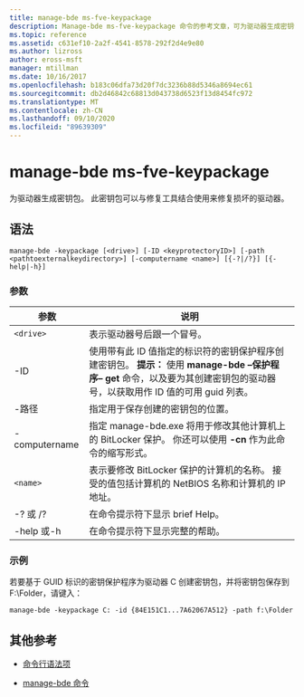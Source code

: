 ```yaml
---
title: manage-bde ms-fve-keypackage
description: Manage-bde ms-fve-keypackage 命令的参考文章，可为驱动器生成密钥包。
ms.topic: reference
ms.assetid: c631ef10-2a2f-4541-8578-292f2d4e9e80
ms.author: lizross
author: eross-msft
manager: mtillman
ms.date: 10/16/2017
ms.openlocfilehash: b183c06dfa73d20f7dc3236b88d5346a8694ec61
ms.sourcegitcommit: db2d46842c68813d043738d6523f13d8454fc972
ms.translationtype: MT
ms.contentlocale: zh-CN
ms.lasthandoff: 09/10/2020
ms.locfileid: "89639309"
---
```

# <a name="manage-bde-keypackage"></a>manage-bde ms-fve-keypackage

为驱动器生成密钥包。 此密钥包可以与修复工具结合使用来修复损坏的驱动器。

## <a name="syntax"></a>语法

```
manage-bde -keypackage [<drive>] [-ID <keyprotectoryID>] [-path <pathtoexternalkeydirectory>] [-computername <name>] [{-?|/?}] [{-help|-h}]
```

### <a name="parameters"></a>参数

| 参数 | 说明 |
| --------- | ----------- |
| `<drive>` | 表示驱动器号后跟一个冒号。 |
| -ID | 使用带有此 ID 值指定的标识符的密钥保护程序创建密钥包。 **提示：** 使用 **manage-bde –保护程序– get** 命令，以及要为其创建密钥包的驱动器号，以获取用作 ID 值的可用 guid 列表。 |
| -路径 | 指定用于保存创建的密钥包的位置。 |
| -computername | 指定 manage-bde.exe 将用于修改其他计算机上的 BitLocker 保护。 你还可以使用 **-cn** 作为此命令的缩写形式。 |
| `<name>` | 表示要修改 BitLocker 保护的计算机的名称。 接受的值包括计算机的 NetBIOS 名称和计算机的 IP 地址。 |
| -? 或 /? | 在命令提示符下显示 brief Help。 |
| -help 或-h | 在命令提示符下显示完整的帮助。 |

### <a name="examples"></a>示例

若要基于 GUID 标识的密钥保护程序为驱动器 C 创建密钥包，并将密钥包保存到 F:\Folder，请键入：

```
manage-bde -keypackage C: -id {84E151C1...7A62067A512} -path f:\Folder
```

## <a name="additional-references"></a>其他参考

- [命令行语法项](command-line-syntax-key.md)

- [manage-bde 命令](manage-bde.md)
